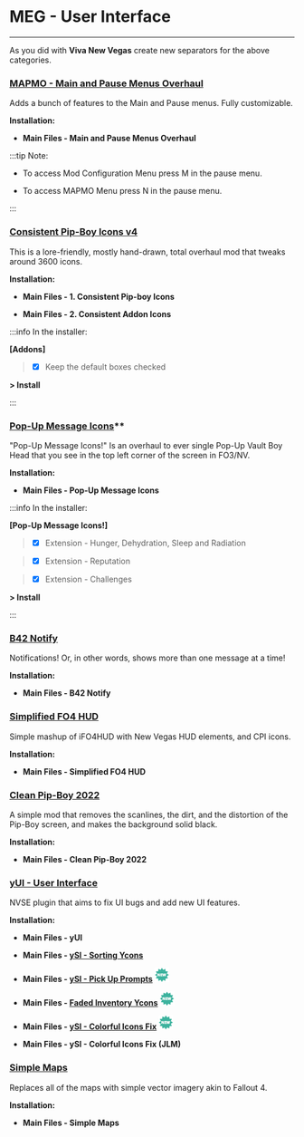 # MEG - User Interface

---

As you did with **Viva New Vegas** create new separators for the above categories.

### [MAPMO - Main and Pause Menus Overhaul](https://www.nexusmods.com/newvegas/mods/74365)

Adds a bunch of features to the Main and Pause menus. Fully customizable.

**Installation:**

- **Main Files - Main and Pause Menus Overhaul**

:::tip Note:

- To access Mod Configuration Menu press M in the pause menu.

- To access MAPMO Menu press N in the pause menu.

:::


### [Consistent Pip-Boy Icons v4](https://www.nexusmods.com/newvegas/mods/65046)

This is a lore-friendly, mostly hand-drawn, total overhaul mod that tweaks around 3600 icons.

**Installation:**

- **Main Files - 1. Consistent Pip-boy Icons**

- **Main Files - 2. Consistent Addon Icons**

:::info In the installer:

**[Addons]**

> - [x] Keep the default boxes checked

**> Install**

:::



### [Pop-Up Message Icons](https://www.nexusmods.com/newvegas/mods/76516)**

"Pop-Up Message Icons!" Is an overhaul to ever single Pop-Up Vault Boy Head that you see in the top left corner of the screen in FO3/NV.

**Installation:**

- **Main Files - Pop-Up Message Icons**

:::info In the installer:

**[Pop-Up Message Icons!]**

> - [x] Extension - Hunger, Dehydration, Sleep and Radiation

> - [x] Extension - Reputation
 
> - [x] Extension - Challenges

**> Install**

:::


### [B42 Notify](https://www.nexusmods.com/newvegas/mods/80085)

Notifications! Or, in other words, shows more than one message at a time!

**Installation:**

- **Main Files - B42 Notify**


### [Simplified FO4 HUD](https://www.nexusmods.com/newvegas/mods/75634)

Simple mashup of iFO4HUD with New Vegas HUD elements, and CPI icons.

**Installation:**

- **Main Files - Simplified FO4 HUD**


### [Clean Pip-Boy 2022](https://www.nexusmods.com/newvegas/mods/75414)

A simple mod that removes the scanlines, the dirt, and the distortion of the Pip-Boy screen, and makes the background solid black.

**Installation:**

- **Main Files - Clean Pip-Boy 2022**


### [yUI - User Interface](https://www.nexusmods.com/newvegas/mods/74357)

NVSE plugin that aims to fix UI bugs and add new UI features.

**Installation:**

- **Main Files - yUI**

- **Main Files - [ySI - Sorting Ycons](https://www.nexusmods.com/newvegas/mods/74358?tab=files)**

- **Main Files - [ySI - Pick Up Prompts](https://www.nexusmods.com/newvegas/mods/85117?tab=files)** ![](../static/img/New.png)

- **Main Files - [Faded Inventory Ycons](https://www.nexusmods.com/newvegas/mods/78674?tab=files)** ![](../static/img/New.png)

- **Main Files - [ySI - Colorful Icons Fix](https://www.nexusmods.com/newvegas/mods/85075?tab=files)** ![](../static/img/New.png)

- **Main Files - ySI - Colorful Icons Fix (JLM)**


### [Simple Maps](https://www.nexusmods.com/newvegas/mods/83902)

Replaces all of the maps with simple vector imagery akin to Fallout 4.

**Installation:**

- **Main Files - Simple Maps**

